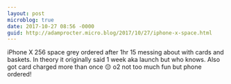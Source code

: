 ```yaml
---
layout: post
microblog: true
date: 2017-10-27 08:56 -0000
guid: http://adamprocter.micro.blog/2017/10/27/iphone-x-space.html
---
```

iPhone X 256 space grey ordered after 1hr 15 messing about with cards and baskets. In theory it originally said 1 week aka launch but who knows. Also got card charged more than once 😔 o2 not too much fun but phone ordered!
